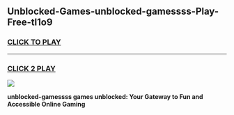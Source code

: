 
## Unblocked-Games-unblocked-gamessss-Play-Free-tl1o9
<h3>
<a href="https://premium76.site?title=unblocked-gamessss&ref=20M">CLICK TO PLAY</a></h3>
<hr>

<h3>
<a href="https://premium76.site?title=unblocked-gamessss&ref=20M">CLICK 2 PLAY</a>
  
</h3>

<a href="https://premium76.site?title=unblocked-gamessss&ref=19M"><img src="https://clearcache.store/games.png"></a>


**unblocked-gamessss games unblocked: Your Gateway to Fun and Accessible Online Gaming**
